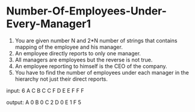 # Number-Of-Employees-Under-Every-Manager1
1. You are given number N and 2*N number of strings that contains mapping of the employee and his manager.
2. An employee directly reports to only one manager. 
3. All managers are employees but the reverse is not true.
4. An employee reporting to himself is the CEO of the company.
5. You have to find the number of employees under each manager in the hierarchy not just their direct reports.

input:
6
A C
B C
C F
D E
E F
F F

output:
A 0
B 0
C 2
D 0
E 1
F 5
